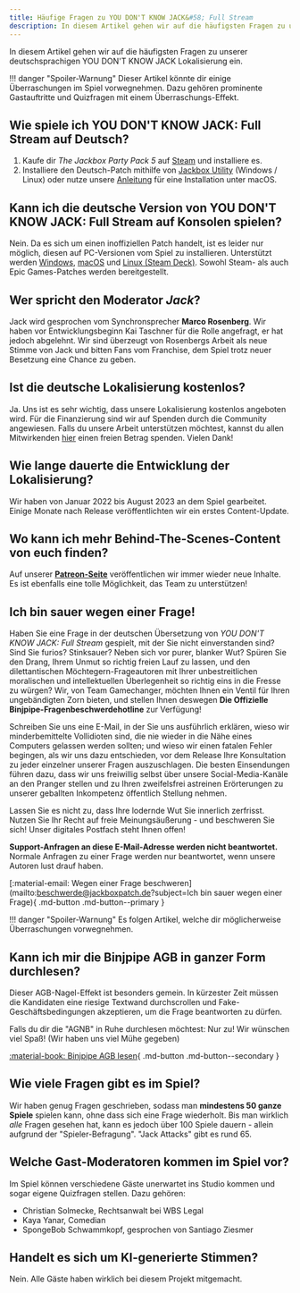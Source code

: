 ```yaml
---
title: Häufige Fragen zu YOU DON'T KNOW JACK&#58; Full Stream
description: In diesem Artikel gehen wir auf die häufigsten Fragen zu unserer deutschsprachigen YOU DON'T KNOW JACK Lokalisierung ein.
---
```


In diesem Artikel gehen wir auf die häufigsten Fragen zu unserer deutschsprachigen YOU DON'T KNOW JACK Lokalisierung ein.

!!! danger "Spoiler-Warnung"
    Dieser Artikel könnte dir einige Überraschungen im Spiel vorwegnehmen. Dazu gehören prominente Gastauftritte und Quizfragen mit einem Überraschungs-Effekt.

## Wie spiele ich YOU DON'T KNOW JACK: Full Stream auf Deutsch?
1. Kaufe dir *The Jackbox Party Pack 5* auf [Steam](https://store.steampowered.com/app/774461/The_Jackbox_Party_Pack_5/) und installiere es.
2. Installiere den Deutsch-Patch mithilfe von [Jackbox Utility](../Installation/JackboxUtility.md) (Windows / Linux) oder nutze unsere [Anleitung](../Installation/macOS.md) für eine Installation unter macOS.

## Kann ich die deutsche Version von YOU DON'T KNOW JACK: Full Stream auf Konsolen spielen?
Nein. Da es sich um einen inoffiziellen Patch handelt, ist es leider nur möglich, diesen auf PC-Versionen vom Spiel zu installieren. Unterstützt werden [Windows](../Installation/JackboxUtility.md), [macOS](../Installation/macOS.md) und [Linux (Steam Deck)](../Installation/JackboxUtility.md). Sowohl Steam- als auch Epic Games-Patches werden bereitgestellt.

## Wer spricht den Moderator *Jack*?
Jack wird gesprochen vom Synchronsprecher **Marco Rosenberg**. Wir haben vor Entwicklungsbeginn Kai Taschner für die Rolle angefragt, er hat jedoch abgelehnt. Wir sind überzeugt von Rosenbergs Arbeit als neue Stimme von Jack und bitten Fans vom Franchise, dem Spiel trotz neuer Besetzung eine Chance zu geben.

## Ist die deutsche Lokalisierung kostenlos?
Ja. Uns ist es sehr wichtig, dass unsere Lokalisierung kostenlos angeboten wird. Für die Finanzierung sind wir auf Spenden durch die Community angewiesen. Falls du unsere Arbeit unterstützen möchtest, kannst du allen Mitwirkenden [hier](https://www.paypal.com/donate/?hosted_button_id=GME4RQWR38Y4J&locale.x=de_DE) einen freien Betrag spenden. Vielen Dank!

## Wie lange dauerte die Entwicklung der Lokalisierung?
Wir haben von Januar 2022 bis August 2023 an dem Spiel gearbeitet. Einige Monate nach Release veröffentlichten wir ein erstes Content-Update.

## Wo kann ich mehr Behind-The-Scenes-Content von euch finden?
Auf unserer [**Patreon-Seite**](https://patreon.com/jackboxpatch) veröffentlichen wir immer wieder neue Inhalte. Es ist ebenfalls eine tolle Möglichkeit, das Team zu unterstützen!

## Ich bin sauer wegen einer Frage!
Haben Sie eine Frage in der deutschen Übersetzung von *YOU DON'T KNOW JACK: Full Stream* gespielt, mit der Sie nicht einverstanden sind? Sind Sie furios? Stinksauer? Neben sich vor purer, blanker Wut? Spüren Sie den Drang, Ihrem Unmut so richtig freien Lauf zu lassen, und den dilettantischen Möchtegern-Frageautoren mit Ihrer unbestreitlichen moralischen und intellektuellen Überlegenheit so richtig eins in die Fresse zu würgen? Wir, von Team Gamechanger, möchten Ihnen ein Ventil für Ihren ungebändigten Zorn bieten, und stellen Ihnen deswegen **Die Offizielle Binjpipe-Fragenbeschwerdehotline** zur Verfügung!

Schreiben Sie uns eine E-Mail, in der Sie uns ausführlich erklären, wieso wir minderbemittelte Vollidioten sind, die nie wieder in die Nähe eines Computers gelassen werden sollten; und wieso wir einen fatalen Fehler begingen, als wir uns dazu entschieden, vor dem Release Ihre Konsultation zu jeder einzelner unserer Fragen auszuschlagen. Die besten Einsendungen führen dazu, dass wir uns freiwillig selbst über unsere Social-Media-Kanäle an den Pranger stellen und zu Ihren zweifelsfrei astreinen Erörterungen zu unserer geballten Inkompetenz öffentlich Stellung nehmen.

Lassen Sie es nicht zu, dass Ihre lodernde Wut Sie innerlich zerfrisst. Nutzen Sie Ihr Recht auf freie Meinungsäußerung - und beschweren Sie sich! Unser digitales Postfach steht Ihnen offen!

**Support-Anfragen an diese E-Mail-Adresse werden nicht beantwortet.** Normale Anfragen zu einer Frage werden nur beantwortet, wenn unsere Autoren lust drauf haben.

[:material-email: Wegen einer Frage beschweren](mailto:beschwerde@jackboxpatch.de?subject=Ich bin sauer wegen einer Frage){ .md-button .md-button--primary }

!!! danger "Spoiler-Warnung"
    Es folgen Artikel, welche dir möglicherweise Überraschungen vorwegnehmen.

## Kann ich mir die Binjpipe AGB in ganzer Form durchlesen?
Dieser AGB-Nagel-Effekt ist besonders gemein. In kürzester Zeit müssen die Kandidaten eine riesige Textwand durchscrollen und Fake-Geschäftsbedingungen akzeptieren, um die Frage beantworten zu dürfen.

Falls du dir die "AGNB" in Ruhe durchlesen möchtest: Nur zu! Wir wünschen viel Spaß! (Wir haben uns viel Mühe gegeben)

[:material-book: Binjpipe AGB lesen](https://jackboxpatch.de/binjpipe/TOS){ .md-button .md-button--secondary }

## Wie viele Fragen gibt es im Spiel?
Wir haben genug Fragen geschrieben, sodass man **mindestens 50 ganze Spiele** spielen kann, ohne dass sich eine Frage wiederholt. Bis man wirklich *alle* Fragen gesehen hat, kann es jedoch über 100 Spiele dauern - allein aufgrund der "Spieler-Befragung". "Jack Attacks" gibt es rund 65.

## Welche Gast-Moderatoren kommen im Spiel vor?
Im Spiel können verschiedene Gäste unerwartet ins Studio kommen und sogar eigene Quizfragen stellen. Dazu gehören:

- Christian Solmecke, Rechtsanwalt bei WBS Legal
- Kaya Yanar, Comedian
- SpongeBob Schwammkopf, gesprochen von Santiago Ziesmer

## Handelt es sich um KI-generierte Stimmen?
Nein. Alle Gäste haben wirklich bei diesem Projekt mitgemacht.
